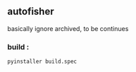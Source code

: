 ## autofisher

basically ignore archived, to be continues

### build : 
```bat
pyinstaller build.spec
```